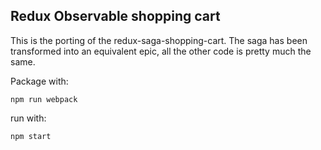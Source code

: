 ## Redux Observable shopping cart ##
 
 This is the porting of the redux-saga-shopping-cart.
 The saga has been transformed into an equivalent epic, all the other code is pretty much the same. 

 Package with:

    npm run webpack
    
 run with:

    npm start
